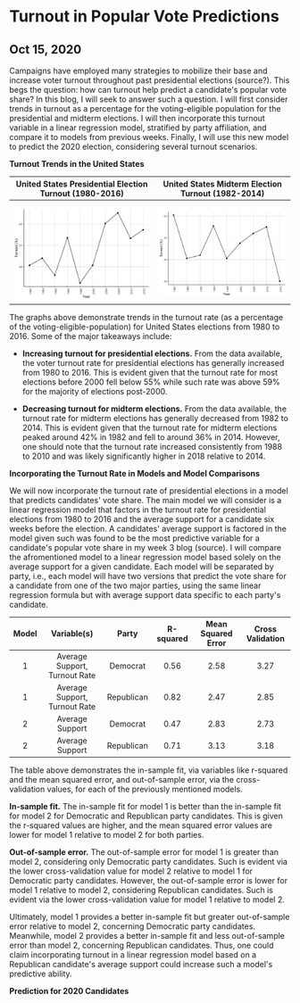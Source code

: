 # Turnout in Popular Vote Predictions
## Oct 15, 2020

Campaigns have employed many strategies to mobilize their base and increase voter turnout throughout past presidential elections (source?). This begs the question: how can turnout help predict a candidate's popular vote share? In this blog, I will seek to answer such a question. I will first consider trends in turnout as a percentage for the voting-eligible population for the presidential and midterm elections. I will then incorporate this turnout variable in a linear regression model, stratified by party affiliation, and compare it to models from previous weeks. Finally, I will use this new model to predict the 2020 election, considering several turnout scenarios.

**Turnout Trends in the United States**

United States Presidential Election Turnout (1980-2016)  |  United States Midterm Election Turnout (1982-2014)
:-------------------------:|:-------------------------:
![](Turnout1.png)|![](Turnout2.png)

The graphs above demonstrate trends in the turnout rate (as a percentage of the voting-eligible-population) for United States elections from 1980 to 2016. Some of the major takeaways include: 

* **Increasing turnout for presidential elections.** From the data available, the voter turnout rate for presidential elections has generally increased from 1980 to 2016. This is evident given that the turnout rate for most elections before 2000 fell below 55% while such rate was above 59% for the majority of elections post-2000. 

* **Decreasing turnout for midterm elections.** From the data available, the turnout rate for midterm elections has generally decreased from 1982 to 2014. This is evident given that the turnout rate for midterm elections peaked around 42% in 1982 and fell to around 36% in 2014. However, one should note that the turnout rate increased consistently from 1988 to 2010 and was likely significantly higher in 2018 relative to 2014. 

**Incorporating the Turnout Rate in Models and Model Comparisons**

We will now incorporate the turnout rate of presidential elections in a model that predicts candidates' vote share. The main model we will consider is a linear regression model that factors in the turnout rate for presidential elections from 1980 to 2016 and the average support for a candidate six weeks before the election. A candidates' average support is factored in the model given such was found to be the most predictive variable for a candidate's popular vote share in my week 3 blog (source). I will compare the afromentioned model to a linear regression model based solely on the average support for a given candidate. Each model will be separated by party, i.e., each model will have two versions that predict the vote share for a candidate from one of the two major parties, using the same linear regression formula but with average support data specific to each party's candidate. 

| Model  | Variable(s)  | Party  | R-squared  | Mean Squared Error  | Cross Validation  |
|:-:|:-:|:-:|:-:|:-:|:-:|
| 1  | Average Support, Turnout Rate  | Democrat  | 0.56  | 2.58  | 3.27  |
| 1  | Average Support, Turnout Rate  | Republican  | 0.82  | 2.47  | 2.85  |
|  2 | Average Support  |  Democrat | 0.47  | 2.83  | 2.73  |
|  2 |  Average Support |  Republican | 0.71   | 3.13  | 3.18  |

The table above demonstrates the in-sample fit, via variables like r-squared and the mean squared error, and out-of-sample error, via the cross-validation values, for each of the previously mentioned models. 

**In-sample fit.** The in-sample fit for model 1 is better than the in-sample fit for model 2 for Democratic and Republican party candidates. This is given the r-squared values are higher, and the mean squared error values are lower for model 1 relative to model 2 for both parties. 

**Out-of-sample error.** The out-of-sample error for model 1 is greater than model 2, considering only Democratic party candidates. Such is evident via the lower cross-validation value for model 2 relative to model 1 for Democratic party candidates. However, the out-of-sample error is lower for model 1 relative to model 2, considering Republican candidates. Such is evident via the lower cross-validation value for model 1 relative to model 2. 

Ultimately, model 1 provides a better in-sample fit but greater out-of-sample error relative to model 2, concerning Democratic party candidates. Meanwhile, model 2 provides a better in-sample fit and less out-of-sample error than model 2, concerning Republican candidates. Thus, one could claim incorporating turnout in a linear regression model based on a Republican candidate's average support could increase such a model's predictive ability. 


**Prediction for 2020 Candidates**







